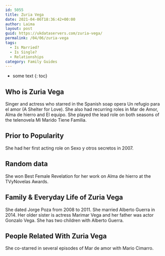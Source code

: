 ```yaml
---
id: 5055
title: Zuria Vega
date: 2021-04-06T18:36:42+00:00
author: Laima
layout: post
guid: https://ukdataservers.com/zuria-vega/
permalink: /04/06/zuria-vega
tags:
  - Is Married?
  - Is Single?
  - Relationships
category: Family Guides
---
```


* some text
{: toc}


## Who is Zuria Vega
                  
                  
                  
Singer and actress who starred in the Spanish soap opera Un refugio para el amor (A Shelter for Love). She also had recurring roles in Mar de Amor, Alma de hierro and El equipo. She played the lead role on both seasons of the telenovela Mi Marido Tiene Familia. 
                  
              
            
              
            
                
                
                
## Prior to Popularity
                  
                  
                  
She had her first acting role on Sexo y otros secretos in 2007.
                  
              
            
              
            
                
                
                
## Random data
                  
                  
                  
She won Best Female Revelation for her work on Alma de hierro at the TVyNovelas Awards.
                  
              
            
              
            
                
                
                
## Family & Everyday Life of Zuria Vega
                  
                  
                  
She dated Jorge Poza from 2008 to 2011. She married Alberto Guerra in 2014. Her older sister is actress Marimar Vega and her father was actor Gonzalo Vega. She has two children with Alberto Guerra. 
                  
              
            
              
            
                
                
                
## People Related With Zuria Vega
                  
                  
                  
She co-starred in several episodes of Mar de amor with Mario Cimarro.
                  
              
            
              
            
                
              
            
              
              
            
            
              
            
          
          
          